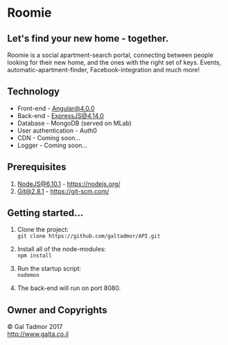 # Roomie

## Let's find your new home - together.
Roomie is a social apartment-search portal, connecting between people looking for their new home, and the ones with the right set of keys. Events, automatic-apartment-finder, Facebook-integration and much more!

## Technology
* Front-end - Angular@4.0.0
* Back-end - ExpressJS@4.14.0
* Database - MongoDB (served on MLab)
* User authentication - Auth0
* CDN - Coming soon...
* Logger - Coming soon...

## Prerequisites
1. NodeJS@6.10.1 - https://nodejs.org/
2. Git@2.8.1 - https://git-scm.com/

## Getting started...
1. Clone the project:<br/>
`git clone https://github.com/galtadmor/API.git`

2. Install all of the node-modules:<br/>
`npm install`

3. Run the startup script:<br/>
`nodemon`

4. The back-end will run on port 8080.

## Owner and Copyrights
© Gal Tadmor 2017<br/>
http://www.galta.co.il

